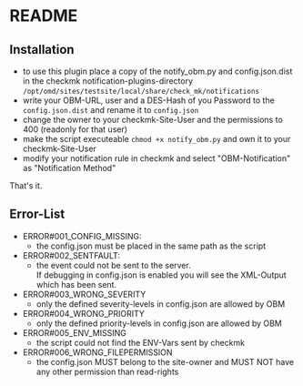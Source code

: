# README
## Installation
- to use this plugin place a copy of the notify_obm.py and config.json.dist in the checkmk notification-plugins-directory
`/opt/omd/sites/testsite/local/share/check_mk/notifications`
- write your OBM-URL, user and a DES-Hash of you Password to the `config.json.dist` and rename it to `config.json`
- change the owner to your checkmk-Site-User and the permissions to 400 (readonly for that user)
- make the script executeable `chmod +x notify_obm.py` and own it to your checkmk-Site-User
- modify your notification rule in checkmk and select "OBM-Notification" as "Notification Method"

That's it.

## Error-List

- ERROR#001_CONFIG_MISSING:
  - the config.json must be placed in the same path as the script
- ERROR#002_SENTFAULT:
  - the event could not be sent to the server.<br>
    If debugging in config.json is enabled you will see the XML-Output which has been sent.
- ERROR#003_WRONG_SEVERITY
  - only the defined severity-levels in config.json are allowed by OBM
- ERROR#004_WRONG_PRIORITY
  - only the defined priority-levels in config.json are allowed by OBM
- ERROR#005_ENV_MISSING
  - the script could not find the ENV-Vars sent by checkmk
- ERROR#006_WRONG_FILEPERMISSION
  - the config.json MUST belong to the site-owner and MUST NOT have any other permission than read-rights